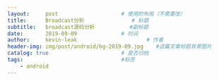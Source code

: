 ```yaml
---
layout:     post                    # 使用的布局（不需要改）
title:      Broadcast分析               # 标题 
subtitle:   broadcast源码分析           #副标题
date:       2019-09-09              # 时间
author:     kevin-leak                      # 作者
header-img: img/post/android/bg-2019-09.jpg    #这篇文章标题背景图片
catalog: true                       # 是否归档
tags:                               #标签
    - android
---
```


